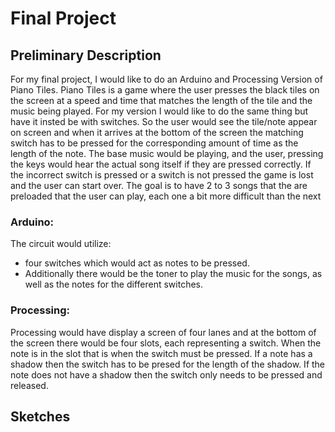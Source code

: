 # Final Project
## Preliminary Description
For my final project, I would like to do an Arduino and Processing Version of Piano Tiles. Piano Tiles is a game where the user presses the black tiles on the screen at a speed and time that matches the length of the tile and the music being played. For my version I would like to do the same thing but have it insted be with switches.
So the user would see the tile/note appear on screen and when it arrives at the bottom of the screen the matching switch has to be pressed for the corresponding amount of time as the length of the note. The base music would be playing, and the user, pressing the keys would hear the actual song itself if they are pressed correctly. If the incorrect switch is pressed or a switch is not pressed the game is lost and the user can start over.
The goal is to have 2 to 3 songs that the are preloaded that the user can play, each one a bit more difficult than the next

### Arduino: 
The circuit would utilize:
 - four switches which would act as notes to be pressed.
 - Additionally there would be the toner to play the music for the songs, as well as the notes for the different switches.

### Processing: 
Processing would have display a screen of four lanes and at the bottom of the screen there would be four slots, each representing a switch. When the note is in the slot that is when the switch must be pressed. If a note has a shadow then the switch has to be presed for the length of the shadow. If the note
does not have a shadow then the switch only needs to be pressed and released. 

## Sketches



